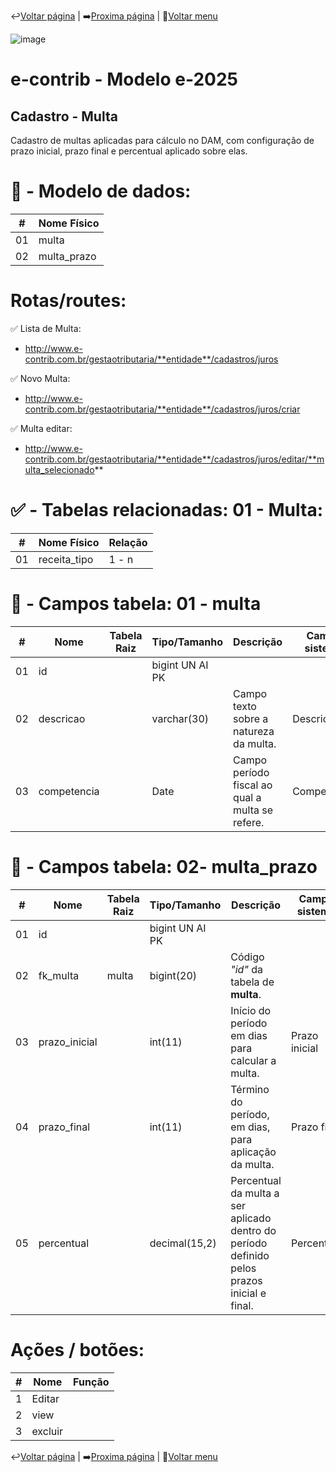 ↩️[Voltar página](https://github.com/VenturaCerqueira/Documento_gestao_tributaria/blob/main/Cadastro/01%20-%20indice_financeiro.md) | ➡️[Proxima página](https://github.com/VenturaCerqueira/Documento_gestao_tributaria/blob/main/Cadastro/03%20-%20juros.md) | 🔢[Voltar menu](https://github.com/VenturaCerqueira/Documento_gestao_tributaria)  

![image](https://github.com/user-attachments/assets/04662de1-1516-48d7-bb8c-50b38989e58b)
# e-contrib - Modelo e-2025 
##  Cadastro - Multa  
Cadastro de multas aplicadas para cálculo no DAM, com configuração de prazo inicial, prazo final e percentual aplicado sobre elas.

#
# 🎲 - Modelo de dados:
 **\#**  |**Nome Físico**               |
---------|------------------------------|
01       |  multa                       |
02       |  multa_prazo                 |

#
# Rotas/routes:
✅ Lista de Multa:
- http://www.e-contrib.com.br/gestaotributaria/**entidade**/cadastros/juros

✅ Novo Multa:
- http://www.e-contrib.com.br/gestaotributaria/**entidade**/cadastros/juros/criar

✅ Multa editar:
- http://www.e-contrib.com.br/gestaotributaria/**entidade**/cadastros/juros/editar/**multa_selecionado**

#
#   ✅ - Tabelas relacionadas: 01 - Multa:
 **\#**  |**Nome Físico**               |   **Relação** |
---------|------------------------------|---------------|      
01       | receita_tipo                 |      1 - n    |

#
# 🔢 - Campos tabela: 01 - multa  
 **\#**  | **Nome**                     | **Tabela Raiz**         | **Tipo/Tamanho**        | **Descrição**                                                                        | **Campo sistema**                      |
---------|------------------------------|-------------------------|-------------------------|--------------------------------------------------------------------------------------|----------------------------------------|
01       | id                           |                         | bigint UN AI PK         |                                                                                      |                                        |
02       | descricao                    |                         | varchar(30)             | Campo texto sobre a natureza da multa.                                               |  Descrição                             |
03       | competencia                  |                         | Date                    | Campo período fiscal ao qual a multa se refere.                                      |  Competência                           |

#
# 🔢 - Campos tabela: 02- multa_prazo 
 **\#**  | **Nome**                     | **Tabela Raiz**         | **Tipo/Tamanho**        | **Descrição**                                                                        | **Campo sistema**                      |
---------|------------------------------|-------------------------|-------------------------|--------------------------------------------------------------------------------------|----------------------------------------|
01       | id                           |                         | bigint UN AI PK         |                                                                                      |                                        |
02       | fk_multa                     | multa                   | bigint(20)              | Código *"id"* da tabela de **multa**.                                                |                                        |
03       | prazo_inicial                |                         | int(11)                 | Início do período em dias para calcular a multa.                                     |  Prazo inicial                         |
04       | prazo_final                  |                         | int(11)                 | Término do período, em dias, para aplicação da multa.                                |  Prazo final                           |
05       | percentual                   |                         | decimal(15,2)           | Percentual da multa a ser aplicado dentro do período definido pelos prazos inicial e final.                                                                                      |  Percentual                            |

#
# Ações / botões:
 **\#**  |**Nome**                      |   **Função**  |
---------|------------------------------|---------------|
1        | Editar                       |               |
2        | view                         |               |
3        | excluir                      |               |

 ↩️[Voltar página](https://github.com/VenturaCerqueira/Documento_gestao_tributaria/blob/main/Cadastro/01%20-%20indice_financeiro.md) | ➡️[Proxima página](https://github.com/VenturaCerqueira/Documento_gestao_tributaria/blob/main/Cadastro/03%20-%20juros.md) | 🔢[Voltar menu](https://github.com/VenturaCerqueira/Documento_gestao_tributaria)  